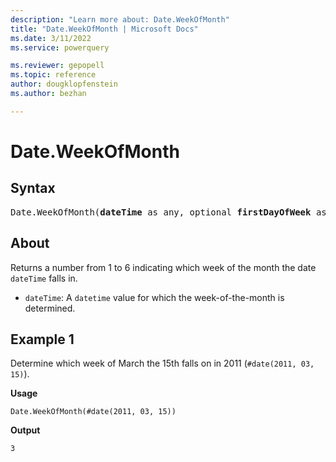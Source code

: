 ```yaml
---
description: "Learn more about: Date.WeekOfMonth"
title: "Date.WeekOfMonth | Microsoft Docs"
ms.date: 3/11/2022
ms.service: powerquery

ms.reviewer: gepopell
ms.topic: reference
author: dougklopfenstein
ms.author: bezhan

---
```

# Date.WeekOfMonth

## Syntax

<pre>
Date.WeekOfMonth(<b>dateTime</b> as any, optional <b>firstDayOfWeek</b> as nullable number) as nullable number  
</pre>
  
## About

Returns a number from 1 to 6 indicating which week of the month the date `dateTime` falls in. 

* `dateTime`: A `datetime` value for which the week-of-the-month is determined.

## Example 1

Determine which week of March the 15th falls on in 2011 (`#date(2011, 03, 15)`).

**Usage**

```powerquery-m
Date.WeekOfMonth(#date(2011, 03, 15))
```

**Output**

`3`
